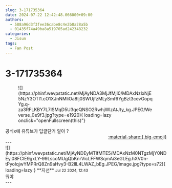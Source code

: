 ```yaml
---
slug: 3-171735364
date: 2024-07-22 12:42:48.066000+09:00
authors:
  - 588a96d3f3fee36cabe8c4e2b8a28a5b
  - 01435f74a49ba8a519705ad242348232
categories:
  - Jisun
tags:
  - Fan Post
---
```


# 3-171735364

<div class="post-container" markdown="1">
<div class="content-container md-sidebar__scrollwrap" markdown="1">


<figure markdown="1">
![](https://phinf.wevpstatic.net/MjAyNDA3MjJfMjI0/MDAxNzIxNjE5NzY3OTI1.cO1XJnNMliOa8Ij0SWUjfzMLySmf6YgBzt3cevGopqYg.q-za3RFLKBY7L7lSMqD5U3qeQNSO2RwhjWlzAtJty_kg.JPEG/Weverse_0e9f3.jpg?type=e1920){ loading=lazy onclick="openFullscreen(this)"}
</figure>
공식x에 유튜브가 답글단거 알아 ?

</div>
</div>

<div style="text-align: right;" markdown="1">
<a href="https://weverse.io/fromis9/fanpost/3-171735364" style="text-align: right;">:material-share:{.big-emoji}</a>
</div>
---

<div class="comments-container md-sidebar__scrollwrap" markdown="1">
<div class="comment" markdown="1">
<div class='id-container' markdown="1">
![](https://phinf.wevpstatic.net/MjAyNDEyMTlfMTE5/MDAxNzM0NTgzMjY0NDEy.08FClE9gxLY-99LscoMUgQbKnrVicLFFWSqmAi3eGLEg.hXV0n-tPyoIqjwYMPRrQ8Zn9aHvy3-B2llL4LWAZ_bEg.JPEG/image.jpg?type=s72){ loading=lazy }
**<span class="artist">지선</span>** <small>Jul 22 2024, 12:43</small><br>
</div>
<div class='comment-body' markdown="1">
뭐야 
</div>
</div>
</div>
---
